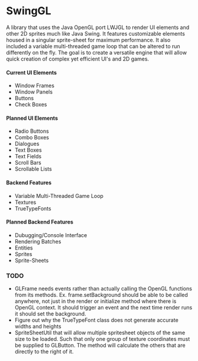# SwingGL
A library that uses the Java OpenGL port LWJGL to render UI elements and other 2D sprites much like Java Swing. It features customizable elements housed in a singular sprite-sheet for maximum performance. It also included a variable multi-threaded game loop that can be altered to run differently on the fly. The goal is to create a versatile engine that will allow quick creation of complex yet efficient UI's and 2D games.

#### Current UI Elements
  - Window Frames
  - Window Panels
  - Buttons
  - Check Boxes

#### Planned UI Elements
  - Radio Buttons
  - Combo Boxes
  - Dialogues
  - Text Boxes
  - Text Fields
  - Scroll Bars
  - Scrollable Lists
  
#### Backend Features
  - Variable Multi-Threaded Game Loop
  - Textures
  - TrueTypeFonts

#### Planned Backend Features
  - Dubugging/Console Interface
  - Rendering Batches
  - Entities
  - Sprites
  - Sprite-Sheets

### TODO
  - GLFrame needs events rather than actually calling the OpenGL functions from its methods. Ex. frame.setBackground should be able to be called anywhere, not just in the render or initialize method where there is OpenGL context. It should trigger an event and the next time render runs it should set the background.
  - Figure out why the TrueTypeFont class does not generate accurate widths and heights
  - SpriteSheetUtil that will allow multiple spritesheet objects of the same size to be loaded. Such that only one group of texture coordinates must be supplied to GLButton. The method will calculate the others that are directly to the right of it.
